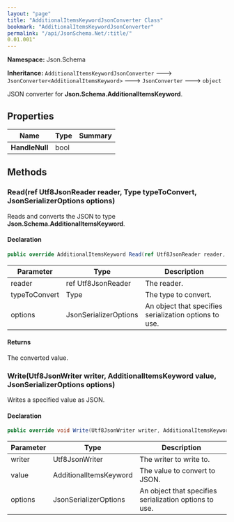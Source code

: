 ```yaml
---
layout: "page"
title: "AdditionalItemsKeywordJsonConverter Class"
bookmark: "AdditionalItemsKeywordJsonConverter"
permalink: "/api/JsonSchema.Net/:title/"
0.01.001"
---
```

**Namespace:** Json.Schema

**Inheritance:**
`AdditionalItemsKeywordJsonConverter`
 🡒 
`JsonConverter<AdditionalItemsKeyword>`
 🡒 
`JsonConverter`
 🡒 
`object`

JSON converter for **Json.Schema.AdditionalItemsKeyword**.

## Properties

| Name | Type | Summary |
|---|---|---|
| **HandleNull** | bool |  |

## Methods

### Read(ref Utf8JsonReader reader, Type typeToConvert, JsonSerializerOptions options)

Reads and converts the JSON to type **Json.Schema.AdditionalItemsKeyword**.

#### Declaration

```c#
public override AdditionalItemsKeyword Read(ref Utf8JsonReader reader, Type typeToConvert, JsonSerializerOptions options)
```

| Parameter | Type | Description |
|---|---|---|
| reader | ref Utf8JsonReader | The reader. |
| typeToConvert | Type | The type to convert. |
| options | JsonSerializerOptions | An object that specifies serialization options to use. |


#### Returns

The converted value.

### Write(Utf8JsonWriter writer, AdditionalItemsKeyword value, JsonSerializerOptions options)

Writes a specified value as JSON.

#### Declaration

```c#
public override void Write(Utf8JsonWriter writer, AdditionalItemsKeyword value, JsonSerializerOptions options)
```

| Parameter | Type | Description |
|---|---|---|
| writer | Utf8JsonWriter | The writer to write to. |
| value | AdditionalItemsKeyword | The value to convert to JSON. |
| options | JsonSerializerOptions | An object that specifies serialization options to use. |



